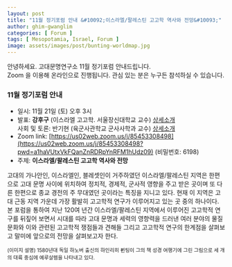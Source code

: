 ```yaml
---
layout: post
title: "11월 정기포럼 안내 &#10092;이스라엘/팔레스틴 고고학 역사와 전망&#10093;"
author: ghim-gwanglim
categories: [ Forum ]
tags: [ Mesopotamia, Israel, Forum ]
image: assets/images/post/bunting-worldmap.jpg
---
```


안녕하세요. 고대문명연구소 11월 정기포럼 안내드립니다.<br> 
Zoom 을 이용해 온라인으로 진행됩니다. 관심 있는 분은 누구든 참석하실 수 있습니다. 

### 11월 정기포럼 안내
- 일시: 11월 21일 (토) 오후 3시
- 발표: __강후구__ (이스라엘 고고학.  서울장신대학교 교수) [상세소개](/author-kang)<br>
  사회 및 토론: 반기현  (육군사관학교 군사사학과 교수) [상세소개](/author-ban)
- Zoom link: [https://us02web.zoom.us/j/85453308498](https://us02web.zoom.us/j/85453308498?pwd=a1haVUtxVkFQanZnRDRpYnRFM1hUdz09) (비밀번호: 6198)
- 주제: __이스라엘/팔레스틴 고고학 역사와 전망__

고대의 가나안인, 이스라엘인, 블레셋인이 거주하였던 이스라엘/팔레스틴 지역은 한편으로 고대 문명 사이에 위치하여 정치적, 경제적, 군사적 영향을 주고 받은 곳이며 또 다른 한편으로 종교 경전의 주 무대였던 곳이라는 특징을 지니고 있다. 현재 이 지역은 고대 근동 지역 가운데 가장 활발히 고고학적 연구가 이루어지고 있는 곳 중의 하나이다. 본 포럼을 통하여 지난 120여 년간 이스라엘/팔레스틴 지역에서 이루어진 고고학적 연구를 뒤짚어 보면서 시대를 따라 고대 문명과 세력의 영향력을 드러낸 여러 분야의 물질문화와 이와 관련된 고고학적 쟁점들과 견해들 그리고 고고학적 연구의 한계점을 살펴보고 말미에 앞으로의 전망을 살펴보고자 한다.


<small>(이미지 설명)
1580년대 독일 하노버 출신의 하인리히 뷘팅이 그의 책 성경 여행기에 그린 그림으로 세 개의 대륙 중심에 예루살렘을 나타내고 있다.
</small> 
